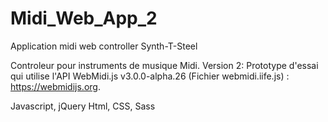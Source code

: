 # Midi_Web_App_2
Application midi web controller Synth-T-Steel

Controleur pour instruments de musique Midi. 
Version 2: Prototype d'essai qui utilise l'API WebMidi.js v3.0.0-alpha.26 (Fichier webmidi.iife.js) : https://webmidijs.org.

Javascript, jQuery
Html, CSS, Sass




